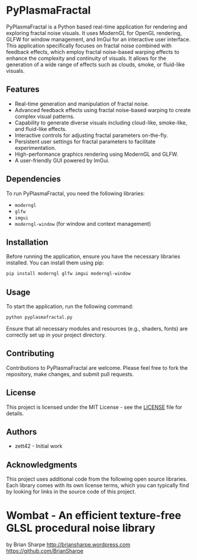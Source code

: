 # PyPlasmaFractal

PyPlasmaFractal is a Python based real-time application for rendering and exploring fractal noise visuals. It uses ModernGL for OpenGL rendering, GLFW for window management, and ImGui for an interactive user interface. This application specifically focuses on fractal noise combined with feedback effects, which employ fractal noise-based warping effects to enhance the complexity and continuity of visuals. It allows for the generation of a wide range of effects such as clouds, smoke, or fluid-like visuals.

## Features

- Real-time generation and manipulation of fractal noise.
- Advanced feedback effects using fractal noise-based warping to create complex visual patterns.
- Capability to generate diverse visuals including cloud-like, smoke-like, and fluid-like effects.
- Interactive controls for adjusting fractal parameters on-the-fly.
- Persistent user settings for fractal parameters to facilitate experimentation.
- High-performance graphics rendering using ModernGL and GLFW.
- A user-friendly GUI powered by ImGui.

## Dependencies

To run PyPlasmaFractal, you need the following libraries:
- `moderngl`
- `glfw`
- `imgui`
- `moderngl-window` (for window and context management)

## Installation

Before running the application, ensure you have the necessary libraries installed. You can install them using pip:

```bash
pip install moderngl glfw imgui moderngl-window
```

## Usage

To start the application, run the following command:
```bash
python pyplasmafractal.py
```

Ensure that all necessary modules and resources (e.g., shaders, fonts) are correctly set up in your project directory.

## Contributing

Contributions to PyPlasmaFractal are welcome. Please feel free to fork the repository, make changes, and submit pull requests.

## License

This project is licensed under the MIT License - see the [LICENSE](LICENSE) file for details.

## Authors

- zett42 - Initial work

## Acknowledgments

This project uses additional code from the following open source libraries. Each library comes with its own license terms, which you
can typically find by looking for links in the source code of this project.

# Wombat - An efficient texture-free GLSL procedural noise library

by Brian Sharpe
http://briansharpe.wordpress.com
https://github.com/BrianSharpe
